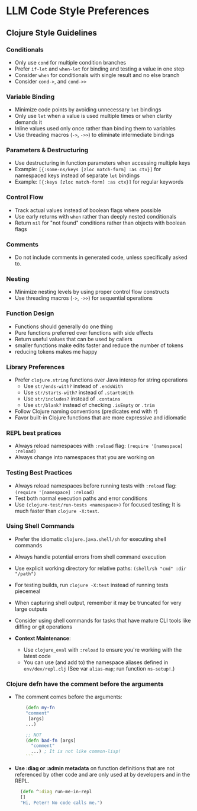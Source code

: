 # LLM Code Style Preferences

## Clojure Style Guidelines

### Conditionals
- Only use `cond` for multiple condition branches
- Prefer `if-let` and `when-let` for binding and testing a value in one step
- Consider `when` for conditionals with single result and no else branch
- Consider `cond->`, and `cond->>`

### Variable Binding
- Minimize code points by avoiding unnecessary `let` bindings
- Only use `let` when a value is used multiple times or when clarity demands it
- Inline values used only once rather than binding them to variables
- Use threading macros (`->`, `->>`) to eliminate intermediate bindings

### Parameters & Destructuring
- Use destructuring in function parameters when accessing multiple keys
- Example: `[{:some-ns/keys [zloc match-form] :as ctx}]` for namespaced keys instead of separate `let` bindings
- Example: `[{:keys [zloc match-form] :as ctx}]` for regular keywords

### Control Flow
- Track actual values instead of boolean flags where possible
- Use early returns with `when` rather than deeply nested conditionals
- Return `nil` for "not found" conditions rather than objects with boolean flags

### Comments
- Do not include comments in generated code, unless specifically asked to.

### Nesting
- Minimize nesting levels by using proper control flow constructs
- Use threading macros (`->`, `->>`) for sequential operations

### Function Design
- Functions should generally do one thing
- Pure functions preferred over functions with side effects
- Return useful values that can be used by callers
- smaller functions make edits faster and reduce the number of tokens
- reducing tokens makes me happy

### Library Preferences
- Prefer `clojure.string` functions over Java interop for string operations
  - Use `str/ends-with?` instead of `.endsWith`
  - Use `str/starts-with?` instead of `.startsWith`
  - Use `str/includes?` instead of `.contains`
  - Use `str/blank?` instead of checking `.isEmpty` or `.trim`
- Follow Clojure naming conventions (predicates end with `?`)
- Favor built-in Clojure functions that are more expressive and idiomatic

### REPL best pratices
- Always reload namespaces with `:reload` flag: `(require '[namespace] :reload)`
- Always change into namespaces that you are working on

### Testing Best Practices
- Always reload namespaces before running tests with `:reload` flag: `(require '[namespace] :reload)`
- Test both normal execution paths and error conditions
- Use `(clojure-test/run-tests <namespace>)` for focused testing; It is much faster than `clojure -X:test`.

### Using Shell Commands
- Prefer the idiomatic `clojure.java.shell/sh` for executing shell commands
- Always handle potential errors from shell command execution
- Use explicit working directory for relative paths: `(shell/sh "cmd" :dir "/path")`
- For testing builds, run `clojure -X:test` instead of running tests piecemeal
- When capturing shell output, remember it may be truncated for very large outputs
- Consider using shell commands for tasks that have mature CLI tools like diffing or git operations

- **Context Maintenance**:
  - Use `clojure_eval` with `:reload` to ensure you're working with the latest code
  - You can use (and add to) the namespace aliases defined in `env/dev/repl.clj` (See var `alias-map`; run function `ns-setup!`.)

### Clojure defn have the comment before the arguments
- The comment comes before the arguments:
  ```clojure
      (defn my-fn
      "comment"
       [args]
      ...)

      ;; NOT
      (defn bad-fn [args]
        "comment"
        ...) ; It is not like common-lisp!
      ```
- **Use :diag or :admin metadata** on function definitions that are not referenced by other code and are only used at by developers and in the REPL.
  ```clojure
    (defn ^:diag run-me-in-repl
    []
    "Hi, Peter! No code calls me.")
    ```
